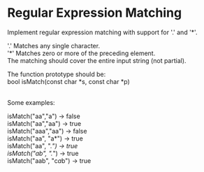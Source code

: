 # Regular Expression Matching
Implement regular expression matching with support for '.' and '*'.

'.' Matches any single character.
\
'*' Matches zero or more of the preceding element.
\
The matching should cover the entire input string (not partial).

The function prototype should be:
\
bool isMatch(const char *s, const char *p)


\
Some examples:

isMatch("aa","a") → false
\
isMatch("aa","aa") → true
\
isMatch("aaa","aa") → false
\
isMatch("aa", "a*") → true
\
isMatch("aa", ".*") → true
\
isMatch("ab", ".*") → true
\
isMatch("aab", "c*a*b") → true
